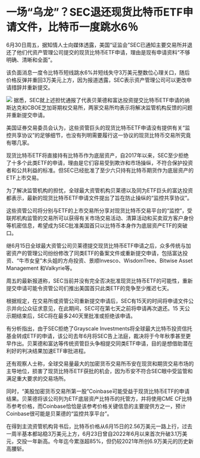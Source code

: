 

# 一场“乌龙”？SEC退还现货比特币ETF申请文件，比特币一度跳水6％

6月30日周五，据知情人士向媒体透露，美国“证监会”SEC已通知主要交易所并退还了他们代资产管理公司提交的现货比特币ETF申请，理由是现有申请资料“不够明确、清晰和全面”。

该负面消息一度令比特币短线跳水6%并短线失守3万美元整数位心理关口，随后价格反弹并重回3万美元上方，因为报道透露，SEC表示资产管理公司可以更改申请措辞并重新提交。

![](https://inews.gtimg.com/om_bt/OgxmLdgxFiPVA3VbYfz0ix6ga-jSmV0hk8givz-lgjRdIAA/1000)
据悉，SEC就上述担忧通报了代表贝莱德和富达投资提交比特币ETF申请的纳斯达克和CBOE芝加哥期权交易所，两家交易所均表示将解决监管机构反馈的问题并重新提交申请。

美国证券交易委员会认为，这些资管巨头的现货比特币ETF申请没有提供有关“监控共享协议”的足够细节，也没有列明需要履行这一协议的现货比特币交易所究竟有哪几家。

现货比特币ETF将直接持有比特币作为底层资产，自2017年以来，SEC至少拒绝了十多个此类ETF的申请，理由是它们容易受到欺诈和市场操纵，不符合保护投资者和公共利益的标准。但SEC已经批准了至少六只持有比特币期货作为底层资产的ETF上市交易。

为了解决监管机构的担忧，全球最大资管机构贝莱德以及同为ETF巨头的富达投资都表示，最新的现货比特币ETF申请文件提出了旨在防止操纵的“监控共享协议”。

这些资管公司将分别与ETF的上市交易所分享对现货比特币交易平台的“监控”，受联邦机构监管的交易所可以获得有关市场交易活动、清算活动和买卖双方客户身份等机密信息，希望成为SEC批准美国首只以比特币本身作为底层资产ETF的突破口。

继6月15日全球最大资管公司贝莱德提交现货比特币ETF申请之后，众多传统与加密资产的管理公司纷纷修改了同类ETF的备案文件或重新提交申请，包括富达投资、“牛市女皇”木头姐的方舟投资、景顺Invesco、WisdomTree、Bitwise
Asset Management 和Valkyrie等。

周五的最新报道称，SEC当前并没有完全否决批准现货比特币ETF的可能性，重新提交申请可能令资管公司们推出美国首只此类ETF的竞争至少推迟七天。

根据规定，在交易所或资管公司重新提交申请后，SEC有15天的时间将申请文件公示并向公众征求意见，在此期间，SEC可在第七天之前将申请再次退还。15
天公示期结束后，SEC将在最多240天里批准或拒绝该申请。

有分析指出，由于SEC拒绝了Grayscale
Investments将全球最大比特币投资信托基金转成ETF的申请，该公司去年6月将SEC告上法庭，裁决将于今年秋季甚至更早作出。贝莱德和富达等传统资管巨头争相提交同类ETF申请，目的是想借助潜在利好的判决结果加速ETF审批进程。

还有观察人士称，全球交易量最大的加密货币交易所币安在现货和期货交易市场的主导地位，损害了现货比特币ETF获批的机会，因为币安不符合SEC眼中受监管和满足重大要求的交易场所。

同时，“美股加密货币交易所第一股”Coinbase可能受益于现货比特币ETF的申请结果。贝莱德将该公司列为ETF底层资产比特币的托管方，并将使用CME
CF比特币参考价格，而Coinbase恰恰是该参考价格关键信息的主要提供方之一，预计Coinbase很可能是贝莱德的“监控共享平台”。

在得到主流资管机构背书后，比特币价格从6月15日的2.56万美元一路上行，过去一周半基本都站稳3万美元上方，6月23日曾自2022年6月以来首次升破3.1万美元，交投一年新高。今年迄今累涨超85%，但仍较2021年所创6.9万美元的历史新高腰斩。

